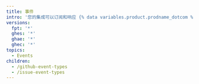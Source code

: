```yaml
---
title: 事件
intro: '您的集成可以订阅和响应 {% data variables.product.prodname_dotcom %} 上的事件。'
versions:
  fpt: '*'
  ghes: '*'
  ghae: '*'
  ghec: '*'
topics:
  - Events
children:
  - /github-event-types
  - /issue-event-types
---
```



